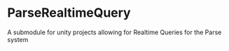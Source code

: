 # ParseRealtimeQuery
A submodule for unity projects allowing for Realtime Queries for the Parse system 

